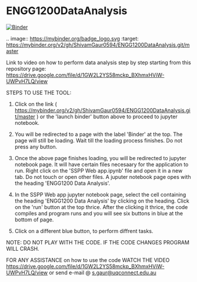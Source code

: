 # ENGG1200DataAnalysis

[![Binder](https://mybinder.org/badge_logo.svg)](https://mybinder.org/v2/gh/ShivamGaur0594/ENGG1200DataAnalysis.git/master)

.. image:: https://mybinder.org/badge_logo.svg :target: https://mybinder.org/v2/gh/ShivamGaur0594/ENGG1200DataAnalysis.git/master

Link to video on how to perform data analysis step by step starting from this repository page:  https://drive.google.com/file/d/1GW2L2YS58mckp_BXhmxHViW-UWPvH7LQ/view  

STEPS TO USE THE TOOL:

1. Click on the link ( https://mybinder.org/v2/gh/ShivamGaur0594/ENGG1200DataAnalysis.git/master ) or the 'launch binder' button above to proceed to jupyter notebook. 

2. You will be redirected to a page with the label 'Binder' at the top. The page will still be loading. Wait till the loading process finishes. Do not press any button.

3. Once the above page finishes loading, you will be redirected to jupyter notebook page. It will have certain files necesaary for the application to run. Right click on the 'SSPP Web app.ipynb' file and open it in a new tab. Do not touch or open other files. A juputer notebook page opes with the heading 'ENGG1200 Data Analysis'.

4. In the SSPP Web app jupyter notebook page, select the cell containing the heading 'ENGG1200 Data Analysis' by clicking on the heading. Click on the 'run' button at the top thrice. After the clicking it thrice, the code compiles and program runs and you will see six buttons in blue at the bottom of page.

5. Click on a different blue button, to perform diffrent tasks.

NOTE: DO NOT PLAY WITH THE CODE. IF THE CODE CHANGES PROGRAM WILL CRASH.

FOR ANY ASSISTANCE on how to use the code WATCH THE VIDEO https://drive.google.com/file/d/1GW2L2YS58mckp_BXhmxHViW-UWPvH7LQ/view or send e-mail @ s.gaur@uqconnect.edu.au  
